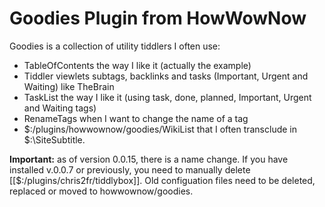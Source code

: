 <h1>Goodies Plugin from HowWowNow</h1>

Goodies is a collection of utility tiddlers I often use:

* TableOfContents the way I like it (actually the example)
* Tiddler viewlets subtags, backlinks and tasks (Important, Urgent and Waiting) like TheBrain
* TaskList the way I like it (using task, done, planned, Important, Urgent and Waiting tags)
* RenameTags when I want to change the name of a tag
* $:/plugins/howwownow/goodies/WikiList that I often transclude in $:\SiteSubtitle.

<b>Important:</b> as of version 0.0.15, there is a name change. If you have installed v.0.0.7 or previously, you need to manually delete [[$:/plugins/chris2fr/tiddlybox]].  Old configuation files need to be deleted, replaced or moved to howwownow/goodies.

